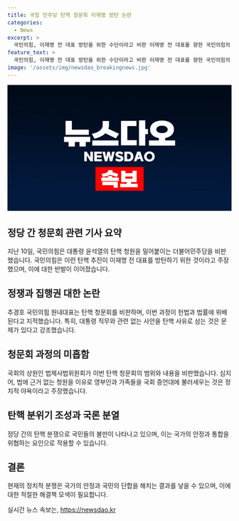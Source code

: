 ```yaml
---
title: 국힘 민주당 탄핵 청문회 이재명 방탄 논란
categories:
  - News
excerpt: >
  국민의힘, 이재명 전 대표 방탄을 위한 수단이라고 비판 이재명 전 대표를 향한 국민의힘의 비난이 계속되고 있다. 이를 위법하고 국론 분열을 야기할 정치적인 의도가 있다는 주장이 제기되는 가운데, 국회의 청문회 의결에 대한 비판도 이어졌다. 국민의힘은 이번 탄핵 추진이 헌법과 법률에 위배되고, 탄핵 사유도 미흡하다고 주장하며 강력히 비난하고 있다. 이에 대한 논란이 계속될 전망이다.
feature_text: >
  국민의힘, 이재명 전 대표 방탄을 위한 수단이라고 비판 이재명 전 대표를 향한 국민의힘의 비난이 계속되고 있다. 이를 위법하고 국론 분열을 야기할 정치적인 의도가 있다는 주장이 제기되는 가운데, 국회의 청문회 의결에 대한 비판도 이어졌다. 국민의힘은 이번 탄핵 추진이 헌법과 법률에 위배되고, 탄핵 사유도 미흡하다고 주장하며 강력히 비난하고 있다. 이에 대한 논란이 계속될 전망이다.
image: '/assets/img/newsdao_breakingnews.jpg'
---
```


<p><img src="/assets/img/newsdao_breakingnews.jpg" alt="firstkoreanews 속보" /></p>

<h2>정당 간 청문회 관련 기사 요약</h2>

<p data-ke-size="size16">지난 10일, 국민의힘은 대통령 윤석열의 탄핵 청원을 밀어붙이는 더불어민주당을 비판했습니다. 국민의힘은 이런 탄핵 추진이 이재명 전 대표를 방탄하기 위한 것이라고 주장했으며, 이에 대한 반발이 이어졌습니다.</p>

<h2 data-ke-size="size26">정쟁과 집행권 대한 논란</h2>

<p data-ke-size="size16">추경호 국민의힘 원내대표는 탄핵 청문회를 비판하며, 이번 과정이 헌법과 법률에 위배된다고 지적했습니다. 특히, 대통령 직무와 관련 없는 사안을 탄핵 사유로 삼는 것은 문제가 있다고 강조했습니다.</p>

<h2 data-ke-size="size26">청문회 과정의 미흡함</h2>

<p data-ke-size="size16">국회의 상원인 법제사법위원회가 이번 탄핵 청문회의 범위와 내용을 비판했습니다. 심지어, 법에 근거 없는 청원을 이유로 영부인과 가족들을 국회 증언대에 불러세우는 것은 정치적 야욕이라고 주장했습니다.</p>

<h2 data-ke-size="size26">탄핵 분위기 조성과 국론 분열</h2>

<p data-ke-size="size16">정당 간의 탄핵 분쟁으로 국민들의 불만이 나타나고 있으며, 이는 국가의 안정과 통합을 위협하는 요인으로 작용할 수 있습니다.</p>

<h2 data-ke-size="size26">결론</h2>

<p data-ke-size="size16">현재의 정치적 분쟁은 국가의 안정과 국민의 단합을 해치는 결과를 낳을 수 있으며, 이에 대한 적절한 해결책 모색이 필요합니다.</p>
실시간 뉴스 속보는, <a href="https://newsdao.kr" rel="dofollow">https://newsdao.kr</a>


